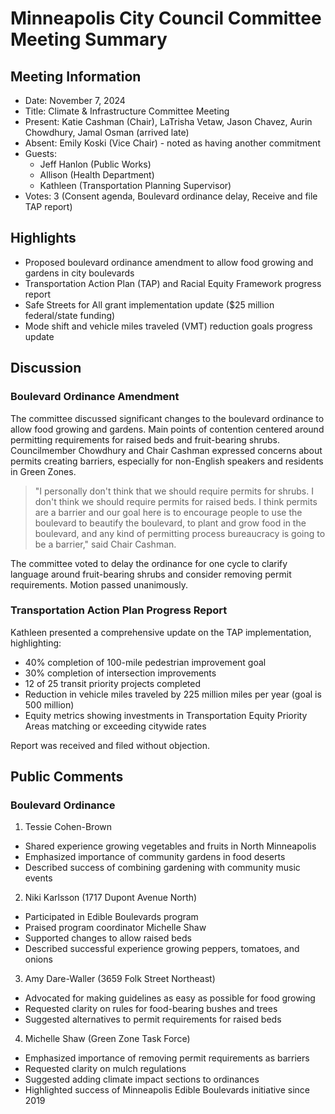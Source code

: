 # Minneapolis City Council Committee Meeting Summary

## Meeting Information
- Date: November 7, 2024
- Title: Climate & Infrastructure Committee Meeting
- Present: Katie Cashman (Chair), LaTrisha Vetaw, Jason Chavez, Aurin Chowdhury, Jamal Osman (arrived late)
- Absent: Emily Koski (Vice Chair) - noted as having another commitment
- Guests: 
  - Jeff Hanlon (Public Works)
  - Allison (Health Department)
  - Kathleen (Transportation Planning Supervisor)
- Votes: 3 (Consent agenda, Boulevard ordinance delay, Receive and file TAP report)

## Highlights
- Proposed boulevard ordinance amendment to allow food growing and gardens in city boulevards
- Transportation Action Plan (TAP) and Racial Equity Framework progress report
- Safe Streets for All grant implementation update ($25 million federal/state funding)
- Mode shift and vehicle miles traveled (VMT) reduction goals progress update

## Discussion

### Boulevard Ordinance Amendment
The committee discussed significant changes to the boulevard ordinance to allow food growing and gardens. Main points of contention centered around permitting requirements for raised beds and fruit-bearing shrubs. Councilmember Chowdhury and Chair Cashman expressed concerns about permits creating barriers, especially for non-English speakers and residents in Green Zones.

> "I personally don't think that we should require permits for shrubs. I don't think we should require permits for raised beds. I think permits are a barrier and our goal here is to encourage people to use the boulevard to beautify the boulevard, to plant and grow food in the boulevard, and any kind of permitting process bureaucracy is going to be a barrier," said Chair Cashman.

The committee voted to delay the ordinance for one cycle to clarify language around fruit-bearing shrubs and consider removing permit requirements. Motion passed unanimously.

### Transportation Action Plan Progress Report
Kathleen presented a comprehensive update on the TAP implementation, highlighting:
- 40% completion of 100-mile pedestrian improvement goal
- 30% completion of intersection improvements
- 12 of 25 transit priority projects completed
- Reduction in vehicle miles traveled by 225 million miles per year (goal is 500 million)
- Equity metrics showing investments in Transportation Equity Priority Areas matching or exceeding citywide rates

Report was received and filed without objection.

## Public Comments

### Boulevard Ordinance
1. Tessie Cohen-Brown
- Shared experience growing vegetables and fruits in North Minneapolis
- Emphasized importance of community gardens in food deserts
- Described success of combining gardening with community music events

2. Niki Karlsson (1717 Dupont Avenue North)
- Participated in Edible Boulevards program
- Praised program coordinator Michelle Shaw
- Supported changes to allow raised beds
- Described successful experience growing peppers, tomatoes, and onions

3. Amy Dare-Waller (3659 Folk Street Northeast)
- Advocated for making guidelines as easy as possible for food growing
- Requested clarity on rules for food-bearing bushes and trees
- Suggested alternatives to permit requirements for raised beds

4. Michelle Shaw (Green Zone Task Force)
- Emphasized importance of removing permit requirements as barriers
- Requested clarity on mulch regulations
- Suggested adding climate impact sections to ordinances
- Highlighted success of Minneapolis Edible Boulevards initiative since 2019
